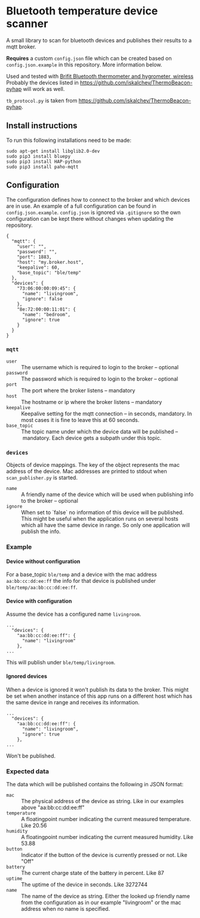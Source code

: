 # Bluetooth temperature device scanner

A small library to scan for bluetooth devices and publishes their results to a mqtt broker.

<strong>Requires</strong> a custom `config.json` file which can be created based on `config.json.example` in this repository. More information below.

Used and tested with [Brifit Bluetooth thermometer and hygrometer, wireless](https://www.amazon.de/dp/B08DLHFKT3?ref_=cm_sw_r_cp_ud_dp_GBFCDBT8C64ZBJYJWDWW)
Probably the devices listed in https://github.com/iskalchev/ThermoBeacon-pyhap will work as well.

`tb_protocol.py` is taken from https://github.com/iskalchev/ThermoBeacon-pyhap.

## Install instructions

To run this following installations need to be made:

```
sudo apt-get install libglib2.0-dev
sudo pip3 install bluepy
sudo pip3 install HAP-python
sudo pip3 install paho-mqtt
```

## Configuration

The configuration defines how to connect to the broker and which devices are in use.
An example of a full configuration can be found in `config.json.example`. `config.json` is ignored via `.gitignore` so the own
configuration can be kept there without changes when updating the repository.

```
{
  "mqtt": {
    "user": "",
    "password": "",
    "port": 1883,
    "host": "my.broker.host",
    "keepalive": 60,
    "base_topic": "ble/temp"
  },
  "devices": {
    "73:06:00:00:09:45": {
      "name": "livingroom",
      "ignore": false
    },
    "8e:72:00:00:11:01": {
      "name": "bedroom",
      "ignore": true
    }
  }
}
```

### `mqtt`

<dl>
<dt><code>user</code></dt>
<dd>The username which is required to login to the broker – optional</dd>
<dt><code>password</code></dt>
<dd>The password which is required to login to the broker – optional</dd>
<dt><code>port</code></dt>
<dd>The port where the broker listens – mandatory</dd>
<dt><code>host</code></dt>
<dd>The hostname or ip where the broker listens – mandatory</dd>
<dt><code>keepalive</code></dt>
<dd>Keepalive setting for the mqtt connection – in seconds, mandatory. In most cases it is fine to leave this at 60 seconds.</dd>
<dt><code>base_topic</code></dt>
<dd>The topic name under which the device data will be published – mandatory. Each device gets a subpath under this topic.</dd>
</dl>

### `devices`

Objects of device mappings. The key of the object represents the mac address of the device. Mac addresses are printed
to stdout when `scan_publisher.py` is started.

<dl>
<dt><code>name</code></dt>
<dd>A friendly name of the device which will be used when publishing info to the broker – optional</dd>
<dt><code>ignore</code></dt>
<dd>When set to `false` no information of this device will be published. This might be useful when the application runs on several hosts which all have the same device in range. So only one application will publish the info.</dd>
</dl>

### Example

#### Device without configuration

For a base_topic `ble/temp` and a device with the mac address `aa:bb:cc:dd:ee:ff` the info for that device is published under
`ble/temp/aa:bb:cc:dd:ee:ff`.

#### Device with configuration

Assume the device has a configured name `livingroom`.

```
...
  "devices": {
    "aa:bb:cc:dd:ee:ff": {
      "name": "livingroom"
    },
...
```

This will publish under `ble/temp/livingroom`.

#### Ignored devices

When a device is ignored it won't publish its data to the broker. This might be set when another instance of this app runs on a different
host which has the same device in range and receives its information.

```
...
  "devices": {
    "aa:bb:cc:dd:ee:ff": {
      "name": "livingroom",
      "ignore": true
    },
...
```

Won't be published.

### Expected data

The data which will be published contains the following in JSON format:

<dl>
<dt><code>mac</code></dt>
<dd>The physical address of the device as string. Like in our examples above "aa:bb:cc:dd:ee:ff"</dd>
<dt><code>temperature</code></dt>
<dd>A floatingpoint number indicating the current measured temperature. Like 20.56</dd>
<dt><code>humidity</code></dt>
<dd>A floatingpoint number indicating the current measured humidity. Like 53.88</dd>
<dt><code>button</code></dt>
<dd>Indicator if the button of the device is currently pressed or not. Like "Off"</dd>
<dt><code>battery</code></dt>
<dd>The current charge state of the battery in percent. Like 87</dd>
<dt><code>uptime</code></dt>
<dd>The uptime of the device in seconds. Like 3272744</dd>
<dt><code>name</code></dt>
<dd>The name of the device as string. Either the looked up friendly name from the configuration as in our example "livingroom" or the mac address when no name is specified.</dd>
</dl>
